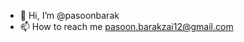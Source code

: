 - 👋 Hi, I’m @pasoonbarak
- 📫 How to reach me pasoon.barakzai12@gmail.com

<!---
pasoonbarak/pasoonbarak is a ✨ special ✨ repository because its `README.md` (this file) appears on your GitHub profile.
You can click the Preview link to take a look at your changes.
--->

